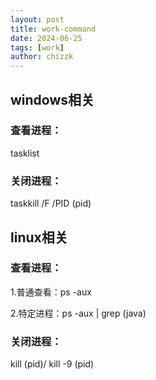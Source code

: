 ```yaml
---
layout: post
title: work-command
date: 2024-06-25
tags: [work]
author: chizzk
---
```


## windows相关

### 查看进程：
tasklist

### 关闭进程：
taskkill /F /PID (pid)


## linux相关

### 查看进程：

1.普通查看：ps -aux

2.特定进程：ps -aux | grep (java)

### 关闭进程：
kill (pid)/ kill -9 (pid)

